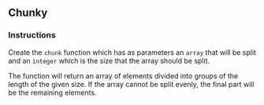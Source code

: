 ## Chunky

### Instructions

Create the `chunk` function which has as parameters an `array` that will be split and an `integer` which is the size that the array should be split.

The function will return an array of elements divided into groups of the length of the given size.
If the array cannot be split evenly, the final part will be the remaining elements.
